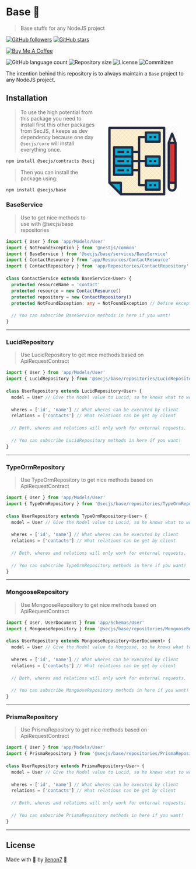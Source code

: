 # Base 📐

> Base stuffs for any NodeJS project

[![GitHub followers](https://img.shields.io/github/followers/jlenon7.svg?style=social&label=Follow&maxAge=2592000)](https://github.com/jlenon7?tab=followers)
[![GitHub stars](https://img.shields.io/github/stars/secjs/base.svg?style=social&label=Star&maxAge=2592000)](https://github.com/secjs/base/stargazers/)

<p>
    <a href="https://www.buymeacoffee.com/secjs" target="_blank"><img src="https://www.buymeacoffee.com/assets/img/custom_images/orange_img.png" alt="Buy Me A Coffee" style="height: 41px !important;width: 174px !important;box-shadow: 0px 3px 2px 0px rgba(190, 190, 190, 0.5) !important;-webkit-box-shadow: 0px 3px 2px 0px rgba(190, 190, 190, 0.5) !important;" ></a>
</p>

<p>
  <img alt="GitHub language count" src="https://img.shields.io/github/languages/count/secjs/base?style=for-the-badge&logo=appveyor">

  <img alt="Repository size" src="https://img.shields.io/github/repo-size/secjs/base?style=for-the-badge&logo=appveyor">

  <img alt="License" src="https://img.shields.io/badge/license-MIT-brightgreen?style=for-the-badge&logo=appveyor">

  <img alt="Commitizen" src="https://img.shields.io/badge/commitizen-friendly-brightgreen?style=for-the-badge&logo=appveyor">
</p>

The intention behind this repository is to always maintain a `Base` project to any NodeJS project.

<img src=".github/base.png" width="200px" align="right" hspace="30px" vspace="100px">

## Installation

> To use the high potential from this package you need to install first this other packages from SecJS, 
> it keeps as dev dependency because one day `@secjs/core` will install everything once.

```bash
npm install @secjs/contracts @secjs/exceptions @secjs/utils
```

> Then you can install the package using:

```bash
npm install @secjs/base
```

### BaseService

> Use to get nice methods to use with @secjs/base repositories

```ts
import { User } from 'app/Models/User'
import { NotFoundException } from '@nestjs/common'
import { BaseService } from '@secjs/base/services/BaseService'
import { ContactResource } from 'app/Resources/ContactResource'
import { ContactRepository } from 'app/Repositories/ContactRepository'

class ContactService extends BaseService<User> {
  protected resourceName = 'contact'
  protected resource = new ContactResource()
  protected repository = new ContactRepository()
  protected NotFoundException: any = NotFoundException // Define exception or use NotFoundException default from @secjs/exceptions

  // You can subscribe BaseService methods in here if you want!
}
```

---

### LucidRepository

> Use LucidRepository to get nice methods based on ApiRequestContract

```ts
import { User } from 'app/Models/User'
import { LucidRepository } from '@secjs/base/repositories/LucidRepository'

class UserRepository extends LucidRepository<User> {
  model = User // Give the Model value to Lucid, so he knows what to work with.

  wheres = ['id', 'name'] // What wheres can be executed by client
  relations = ['contacts'] // What relations can be get by client

  // Both, wheres and relations will only work for external requests.
  
  // You can subscribe LucidRepository methods in here if you want!  
}
```

---

### TypeOrmRepository

> Use TypeOrmRepository to get nice methods based on ApiRequestContract

```ts
import { User } from 'app/Models/User'
import { TypeOrmRepository } from '@secjs/base/repositories/TypeOrmRepository'

class UserRepository extends TypeOrmRepository<User> {
  model = User // Give the Model value to Lucid, so he knows what to work with.
  
  wheres = ['id', 'name'] // What wheres can be executed by client
  relations = ['contacts'] // What relations can be get by client
  
  // Both, wheres and relations will only work for external requests.
  
  // You can subscribe TypeOrmRepository methods in here if you want!
}
```

---

### MongooseRepository

> Use MongooseRepository to get nice methods based on ApiRequestContract

```ts
import { User, UserDocument } from 'app/Schemas/User'
import { MongooseRepository } from '@secjs/base/repositories/MongooseRepository'

class UserRepository extends MongooseRepository<UserDocument> {
  model = User // Give the Model value to Mongoose, so he knows what to work with.

  wheres = ['id', 'name'] // What wheres can be executed by client
  relations = ['contacts'] // What relations can be get by client
  
  // Both, wheres and relations will only work for external requests.

  // You can subscribe MongooseRepository methods in here if you want!  
}
```

---

### PrismaRepository

> Use PrismaRepository to get nice methods based on ApiRequestContract

```ts
import { User } from 'app/Models/User'
import { PrismaRepository } from '@secjs/base/repositories/PrismaRepository'

class UserRepository extends PrismaRepository<User> {
  model = User // Give the Model value to Lucid, so he knows what to work with.

  wheres = ['id', 'name'] // What wheres can be executed by client
  relations = ['contacts'] // What relations can be get by client
  
  // Both, wheres and relations will only work for external requests.

  // You can subscribe PrismaRepository methods in here if you want!
}
```

---

## License

Made with 🖤 by [jlenon7](https://github.com/jlenon7) :wave:
